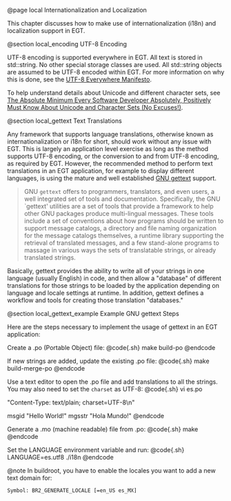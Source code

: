  @page local Internationalization and Localization

This chapter discusses how to make use of internationalization (i18n) and
localization support in EGT.

@section local_encoding UTF-8 Encoding

UTF-8 encoding is supported everywhere in EGT.  All text is stored in
std::string.  No other special storage classes are used.  All std::string
objects are assumed to be UTF-8 encoded within EGT.  For more information on why
this is done, see the [UTF-8 Everywhere Manifesto](http://utf8everywhere.org/).

To help understand details about Unicode and different character sets, see
[The Absolute Minimum Every Software Developer Absolutely, Positively Must Know About Unicode and Character Sets (No Excuses!)](https://www.joelonsoftware.com/2003/10/08/the-absolute-minimum-every-software-developer-absolutely-positively-must-know-about-unicode-and-character-sets-no-excuses).

@section local_gettext Text Translations

Any framework that supports language translations, otherwise known as
internationalization or i18n for short, should work without any issue with EGT.
This is largely an application level exercise as long as the method supports
UTF-8 encoding, or the conversion to and from UTF-8 encoding, as required by
EGT. However, the recommended method to perform text translations in an EGT
application, for example to display different languages, is using the mature and
well established
[GNU gettext](https://www.gnu.org/software/gettext/manual/index.html)
support.

> GNU `gettext` offers to programmers, translators, and even users, a well
> integrated set of tools and documentation. Specifically, the GNU `gettext'
> utilities are a set of tools that provide a framework to help other GNU
> packages produce multi-lingual messages. These tools include a set of
> conventions about how programs should be written to support message catalogs,
> a directory and file naming organization for the message catalogs themselves,
> a runtime library supporting the retrieval of translated messages, and a few
> stand-alone programs to massage in various ways the sets of translatable
> strings, or already translated strings.

Basically, gettext provides the ability to write all of your strings in one
language (usually English) in code, and then allow a "database" of different
translations for those strings to be loaded by the application depending on
language and locale settings at runtime.  In addition, gettext defines a
workflow and tools for creating those translation "databases."

@section local_gettext_example Example GNU gettext Steps

Here are the steps necessary to implement the usage of gettext in an
EGT application:

Create a .po (Portable Object) file:
@code{.sh}
make build-po
@endcode

If new strings are added, update the existing .po file:
@code{.sh}
make build-merge-po
@endcode

Use a text editor to open the .po file and add translations to all the strings.
You may also need to set the `charset` as UTF-8:
@code{.sh}
vi es.po

"Content-Type: text/plain; charset=UTF-8\n"

msgid "Hello World!"
mgsstr "Hola Mundo!"
@endcode

Generate a .mo (machine readable) file from .po:
@code{.sh}
make
@endcode

Set the LANGUAGE environment variable and run:
@code{.sh}
LANGUAGE=es.utf8 ./i18n
@endcode

@note In buildroot, you have to enable the locales you want to add a new text
domain for:

    Symbol: BR2_GENERATE_LOCALE [=en_US es_MX]
